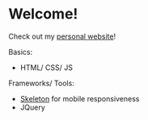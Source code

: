 # Welcome!
Check out my [personal website](https://peachykeen9.github.io)!

Basics:
- HTML/ CSS/ JS

Frameworks/ Tools: 
- [Skeleton](http://getskeleton.com/) for mobile responsiveness
- JQuery 
